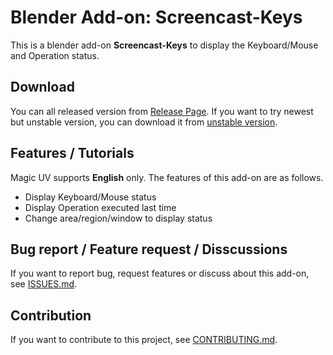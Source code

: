 # Blender Add-on: Screencast-Keys

This is a blender add-on **Screencast-Keys** to display the Keyboard/Mouse and Operation status.


## Download

You can all released version from [Release Page](https://github.com/nutti/Magic-UV/releases).
If you want to try newest but unstable version, you can download it from [unstable version](https://github.com/nutti/Magic-UV/archive/develop.zip).


## Features / Tutorials

Magic UV supports **English** only.
The features of this add-on are as follows.

* Display Keyboard/Mouse status
* Display Operation executed last time
* Change area/region/window to display status


## Bug report / Feature request / Disscussions

If you want to report bug, request features or discuss about this add-on, see [ISSUES.md](ISSUES.md).


## Contribution

If you want to contribute to this project, see [CONTRIBUTING.md](CONTRIBUTING.md).